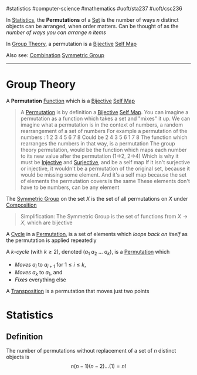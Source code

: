 #statistics #computer-science #mathematics 
#uoft/sta237 #uoft/csc236 

In [Statistics](Statistics.md), the **Permutations** of a [Set](../../Mathematics/MAT223%20Notes/Set.md) is the number of ways $n$ distinct objects can be arranged, when order matters.
	Can be thought of as the *number of ways you can arrange $n$ items*

In [Group Theory](../../Mathematics/MAT301%20Notes/Group.md), a permutation is a [Bijective](../../Mathematics/MAT301%20Notes/Bijective.md) [Self Map](../../Mathematics/MAT301%20Notes/Self%20Map.md) 

Also see:
	[Combination](Combination.md)
	[Symmetric Group](../../Mathematics/MAT301%20Notes/Symmetric%20Group.md)

---
# Group Theory
A **Permutation** [Function](../../Mathematics/MAT235%20Notes/Function.md) which is a [Bijective](../../Mathematics/MAT301%20Notes/Bijective.md) [Self Map](../../Mathematics/MAT301%20Notes/Self%20Map.md) 

> A [Permutation](.md) is by definition a [Bijective](../../Mathematics/MAT301%20Notes/Bijective.md) [Self Map](../../Mathematics/MAT301%20Notes/Self%20Map.md).
> You can imagine a permutation as a function which takes a set and "mixes" it up.
> 	We can imagine what a permutation is in the context of numbers, a random rearrangement of a set of numbers
> 	For example a permutation of the numbers :
> 		1 2 3 4 5 6 7 8
> 	Could be
> 		2 4 3 5 6 1 7 8
> 	The function which rearranges the numbers in that way, is a permutation
> 	The group theory permutation, would be the function which maps each number to its new value after the permutation (1->2, 2->4)
> 		Which is why it must be [Injective](../../Mathematics/MAT224%20Notes/Injective.md) and [Surjective](../../Mathematics/MAT224%20Notes/Surjective.md), and be a self map
> 		If it isn't surjective or injective, it wouldn't be a permutation of the original set, because it would be missing some element.
> 		And it's a self map because the set of elements the permutation covers is the same
> 	These elements don't have to be numbers, can be any element

The [Symmetric Group](../../Mathematics/MAT301%20Notes/Symmetric%20Group.md) on the set $X$ is the set of all permutations on $X$ under [Composition](../../Mathematics/MAT224%20Notes/Composition.md)

> Simplification:
> 	The Symmetric Group is the set of functions from $X\to X$, which are bijective

A [Cycle](../../Computer%20Science/CSC236/CSC236%20Notes/Cycle.md) in a [Permutation](.md), is a set of elements which *loops back on itself* as the permutation is applied repeatedly

A  $k$-*cycle* (with $k\geq 2$), denoted $(a_{1} \ a_{2} \ ... \ a_{k})$, is a [Permutation](.md) which
- *Moves* $a_{i}$ to $a_{i+1}$ for $1\leq i\leq k$, 
- *Moves* $a_{k}$ to $a_1$, and
- *Fixes* everything else

A [Transposition](Transposition.md) is a permutation that moves just two points


# Statistics
## Definition

The number of permutations without replacement of a set of $n$ distinct objects is $$n(n-1)(n-2)...(1)=n!$$